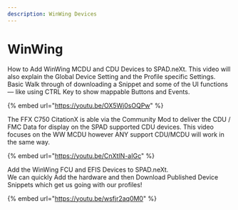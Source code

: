 ```yaml
---
description: WinWing Devices
---
```


# WinWing

How to Add WinWing MCDU and CDU Devices to SPAD.neXt.  This video will also explain the Global Device Setting and the Profile specific Settings.  Basic Walk through of downloading a Snippet and some of the UI functions — like using CTRL Key to show mappable Buttons and Events.

{% embed url="https://youtu.be/OX5Wj0sOQPw" %}



The FFX C750 CitationX is able via the Community Mod to deliver the CDU / FMC Data for display on the SPAD supported CDU devices.  This video focuses on the WW MCDU however ANY support CDU/MCDU will work in the same way.

{% embed url="https://youtu.be/CnXtIN-aIGc" %}



Add the WinWing FCU and EFIS Devices to SPAD.neXt.\
We can quickly Add the hardware and then Download Published Device Snippets which get us going with our profiles!

{% embed url="https://youtu.be/wsfjr2aq0M0" %}

